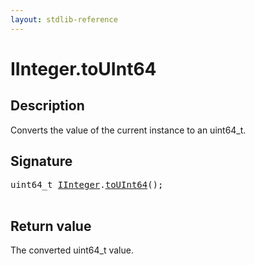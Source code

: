```yaml
---
layout: stdlib-reference
---
```


# IInteger\.toUInt64

## Description

Converts the value of the current instance to an <span class='code'>uint64_t</span>.



## Signature 

<pre>
uint64_t <a href="../interfaces/iinteger-01/index" class="code_type">IInteger</a>.<a href="touint64-23">toUInt64</a>();

</pre>

## Return value
The converted <span class='code'>uint64_t</span> value.



